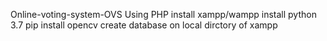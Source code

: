 Online-voting-system-OVS
Using PHP 
install xampp/wampp
install python 3.7
pip install opencv
create database on local dirctory of xampp
